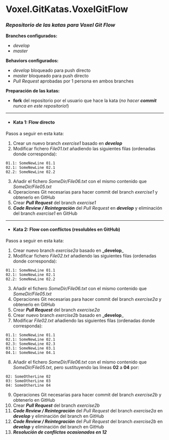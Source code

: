 # Voxel.GitKatas.VoxelGitFlow

### *Repositorio de las katas para Voxel Git Flow*

**Branches configurados:**
- *develop*
- *master*

**Behaviors configurados:**
- *develop* bloqueado para push directo
- *master* bloqueado para push directo
- *Pull Request* aprobadas por 1 persona en ambos branches

**Preparación de las katas:**

- **fork** del repositorio por el usuario que hace la kata (*no hacer **_commit_** nunca en este repositorio!*)

***

* #### Kata 1: Flow directo
Pasos a seguir en esta kata:
1. Crear un nuevo branch *exercise1* basado en **_develop_**
2. Modificar fichero *File01.txt* añadiendo las siguientes filas (ordenadas donde corresponda):

```
01.1: SomeNewLine 01.1
02.1: SomeNewLine 02.1
02.2: SomeNewLine 02.2
```

3. Añadir el fichero *SomeDir/File06.txt* con el mismo contenido que *SomeDir/File05.txt*
4. Operaciones Git necesarias para hacer commit del branch *exercise1* y obtenerlo en GitHub
5. Crear **_Pull Request_** del branch *exercise1*
6. **_Code Review / Reintegración_** del *Pull Request* en **_develop_** y eliminación del branch *exercise1* en GitHub

***

* #### Kata 2: Flow con conflictos (resolubles en GitHub)
Pasos a seguir en esta kata:
1. Crear nuevo branch *exercise2a* basado en **_develop**_
2. Modificar fichero *File02.txt* añadiendo las siguientes filas (ordenadas donde corresponda):

```
01.1: SomeNewLine 01.1
02.1: SomeNewLine 02.1
02.2: SomeNewLine 02.2
```

3. Añadir el fichero *SomeDir/File06.txt* con el mismo contenido que *SomeDir/File05.txt*
4. Operaciones Git necesarias para hacer commit del branch *exercise2a* y obtenerlo en GitHub
5. Crear **_Pull Request_** del branch *exercise2a*
6. Crear nuevo branch *exercise2b* basado en **_develop**_
7. Modificar *File02.txt* añadiendo las siguientes filas (ordenadas donde corresponda):

```
01.1: SomeNewLine 01.1
02.1: SomeNewLine 02.1
02.3: SomeNewLine 02.3
03.1: SomeNewLine 03.1
04.1: SomeNewLine 04.1
```

8. Añadir el fichero *SomeDir/File06.txt* con el mismo contenido que *SomeDir/File05.txt*, pero sustituyendo las líneas **02** a **04** por:

```
02: SomeOtherLine 02
03: SomeOtherLine 03
04: SomeOtherLine 04
```

9. Operaciones Git necesarias para hacer commit del branch *exercise2b* y obtenerlo en GitHub
10. Crear **_Pull Request_** del branch *exercise2b*
11. **_Code Review / Reintegración_** del *Pull Request* del branch *exercise2a* en **_develop_** y eliminación del branch en GitHub
12. **_Code Review / Reintegración_** del *Pull Request* del branch *exercise2b* en **_develop_** y eliminación del branch en GitHub
13. **_Resolución de conflictos ocasionados en 12_**

